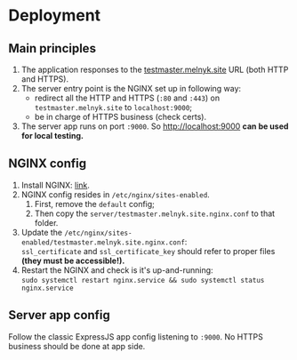 # Deployment


## Main principles

1. The application responses to the [testmaster.melnyk.site](testmaster.melnyk.site) URL (both HTTP and HTTPS).
1. The server entry point is the NGINX set up in following way:  
   - redirect all the HTTP and HTTPS (`:80` and `:443`) on `testmaster.melnyk.site` to `localhost:9000`;
   - be in charge of HTTPS business (check certs).
1. The server app runs on port `:9000`. So [http://localhost:9000](http://localhost:9000) **can be used for local testing.**


## NGINX config

1. Install NGINX: [link](https://www.nginx.com/resources/wiki/start/topics/tutorials/install/).
1. NGINX config resides in `/etc/nginx/sites-enabled`.
   1. First, remove the `default` config;
   1. Then copy the `server/testmaster.melnyk.site.nginx.conf` to that folder.
1. Update the `/etc/nginx/sites-enabled/testmaster.melnyk.site.nginx.conf`:  
   `ssl_certificate` and `ssl_certificate_key` should refer to proper files **(they must be accessible!).**
1. Restart the NGINX and check is it's up-and-running:  
   `sudo systemctl restart nginx.service && sudo systemctl status nginx.service`


## Server app config

Follow the classic ExpressJS app config listening to `:9000`. No HTTPS business should be done at app side.
